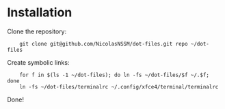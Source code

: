 Installation 
============

Clone the repository:
```
    git clone git@github.com/NicolasNSSM/dot-files.git repo ~/dot-files
```
Create symbolic links:
```
    for f in $(ls -1 ~/dot-files); do ln -fs ~/dot-files/$f ~/.$f; done
    ln -fs ~/dot-files/terminalrc ~/.config/xfce4/terminal/terminalrc
```
Done!
